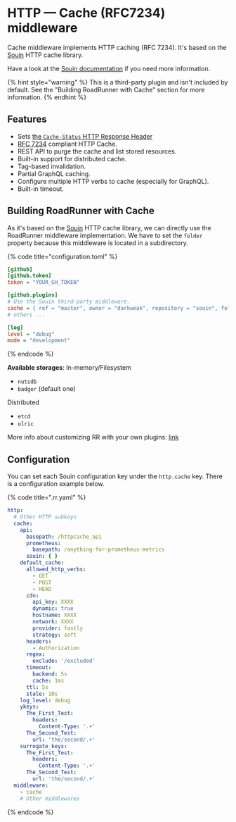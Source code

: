 # HTTP — Cache (RFC7234) middleware

Cache middleware implements HTTP caching (RFC 7234). It's based on the [Souin](https://github.com/darkweak/souin) HTTP
cache library.

Have a look at the [Souin documentation](https://github.com/darkweak/souin) if you need more information.

{% hint style="warning" %}
This is a third-party plugin and isn't included by default. See the "Building RoadRunner with Cache" section for more
information.
{% endhint %}

## Features

* Sets [the `Cache-Status` HTTP Response Header](https://httpwg.org/http-extensions/draft-ietf-httpbis-cache-header.html)
* [RFC 7234](https://httpwg.org/specs/rfc7234.html) compliant HTTP Cache.
* REST API to purge the cache and list stored resources.
* Built-in support for distributed cache.
* Tag-based invalidation.
* Partial GraphQL caching.
* Configure multiple HTTP verbs to cache (especially for GraphQL).
* Built-in timeout.

## Building RoadRunner with Cache

As it's based on the [Souin](https://github.com/darkweak/souin) HTTP cache library, we can directly use the RoadRunner
middleware implementation. We have to set the `folder` property because this middleware is located in a subdirectory.

{% code title="configuration.toml" %}

```ini
[github]
[github.token]
token = "YOUR_GH_TOKEN"

[github.plugins]
# Use the Souin third-party middleware.
cache = { ref = "master", owner = "darkweak", repository = "souin", folder = "/plugins/roadrunner" }
# others ...

[log]
level = "debug"
mode = "development"
```

{% endcode %}

**Available storages**:
In-memory/Filesystem

* `nutsdb`
* `badger` (default one)

Distributed

* `etcd`
* `olric`

More info about customizing RR with your own plugins: [link](../customization/plugin.md)

## Configuration

You can set each Souin configuration key under the `http.cache` key. There is a configuration example below.

{% code title=".rr.yaml" %}

```yaml
http:
  # Other HTTP subkeys
  cache:
    api:
      basepath: /httpcache_api
      prometheus:
        basepath: /anything-for-prometheus-metrics
      souin: { }
    default_cache:
      allowed_http_verbs:
        - GET
        - POST
        - HEAD
      cdn:
        api_key: XXXX
        dynamic: true
        hostname: XXXX
        network: XXXX
        provider: fastly
        strategy: soft
      headers:
        - Authorization
      regex:
        exclude: '/excluded'
      timeout:
        backend: 5s
        cache: 1ms
      ttl: 5s
      stale: 10s
    log_level: debug
    ykeys:
      The_First_Test:
        headers:
          Content-Type: '.+'
      The_Second_Test:
        url: 'the/second/.+'
    surrogate_keys:
      The_First_Test:
        headers:
          Content-Type: '.+'
      The_Second_Test:
        url: 'the/second/.+'
  middleware:
    - cache
    # Other middlewares
```

{% endcode %}
